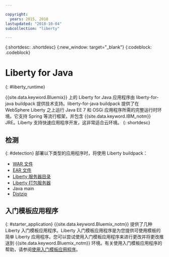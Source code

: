 ```yaml
---

copyright:
  years: 2015, 2018
lastupdated: "2018-10-04"
subcollection: "liberty"

---
```


{:shortdesc: .shortdesc}
{:new_window: target="_blank"}
{:codeblock: .codeblock}

# Liberty for Java
{: #liberty_runtime}

{{site.data.keyword.Bluemix}} 上的 Liberty for Java 应用程序由 liberty-for-java buildpack 提供技术支持。liberty-for-java buildpack 提供了在 WebSphere Liberty 之上运行 Java EE 7 和 OSGi 应用程序所需的完整运行时环境。它支持 Spring 等流行框架，并包含 {{site.data.keyword.IBM_notm}} JRE。Liberty 支持快速应用程序开发，这非常适合云环境。
{: shortdesc}

## 检测
{: #detection}
部署以下类型的应用程序时，将使用 Liberty buildpack：
* [WAR 文件](/docs/runtimes/liberty/optionsForPushing.html#stand_alone_apps)
* [EAR 文件](/docs/runtimes/liberty/optionsForPushing.html#stand_alone_apps)
* [Liberty 服务器目录](/docs/runtimes/liberty/optionsForPushing.html#server_directory)
* [Liberty 打包服务器](/docs/runtimes/liberty/optionsForPushing.html#packaged_server)
* Java main
* [Distzip](https://github.com/cloudfoundry/ibm-websphere-liberty-buildpack/blob/master/docs/container-distZip.md)

## 入门模板应用程序
{: #starter_application}
{{site.data.keyword.Bluemix_notm}} 提供了几种 Liberty 入门模板应用程序。Liberty 入门模板应用程序是为您提供可使用模板的简单 Liberty 应用程序。您可以尝试使用入门模板应用程序来进行更改并将更改推送到 {{site.data.keyword.Bluemix_notm}} 环境。有关使用入门模板应用程序的帮助，请参阅[使用入门模板应用程序](/docs/runtimes-common/starter_app_usage.html)。
